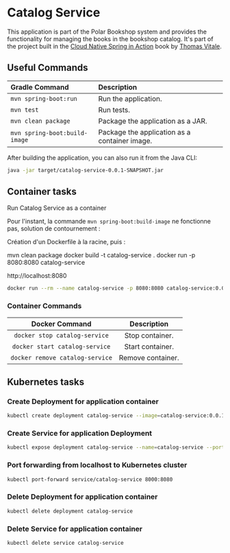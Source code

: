 # Catalog Service

This application is part of the Polar Bookshop system and provides the functionality for managing
the books in the bookshop catalog. It's part of the project built in the
[Cloud Native Spring in Action](https://www.manning.com/books/cloud-native-spring-in-action) book
by [Thomas Vitale](https://www.thomasvitale.com).

## Useful Commands

| Gradle Command	               | Description                                   |
|:------------------------------|:----------------------------------------------|
| `mvn spring-boot:run`         | Run the application.                          |
| `mvn test`                    | Run tests.                                    |
| `mvn clean package`           | Package the application as a JAR.             |
| `mvn spring-boot:build-image` | Package the application as a container image. |

After building the application, you can also run it from the Java CLI:

```bash
java -jar target/catalog-service-0.0.1-SNAPSHOT.jar
```

## Container tasks

Run Catalog Service as a container

Pour l'instant, la commande `mvn spring-boot:build-image` ne fonctionne pas, solution de contournement :

Création d'un Dockerfile à la racine, puis :

mvn clean package
docker build -t catalog-service .
docker run -p 8080:8080 catalog-service

http://localhost:8080

```bash
docker run --rm --name catalog-service -p 8080:8080 catalog-service:0.0.1-SNAPSHOT
```

### Container Commands

| Docker Command	              | Description       |
|:-------------------------------:|:-----------------:|
| `docker stop catalog-service`   | Stop container.   |
| `docker start catalog-service`  | Start container.  |
| `docker remove catalog-service` | Remove container. |

## Kubernetes tasks

### Create Deployment for application container

```bash
kubectl create deployment catalog-service --image=catalog-service:0.0.1-SNAPSHOT
```

### Create Service for application Deployment

```bash
kubectl expose deployment catalog-service --name=catalog-service --port=8080
```

### Port forwarding from localhost to Kubernetes cluster

```bash
kubectl port-forward service/catalog-service 8000:8080
```

### Delete Deployment for application container

```bash
kubectl delete deployment catalog-service
```

### Delete Service for application container

```bash
kubectl delete service catalog-service
```
